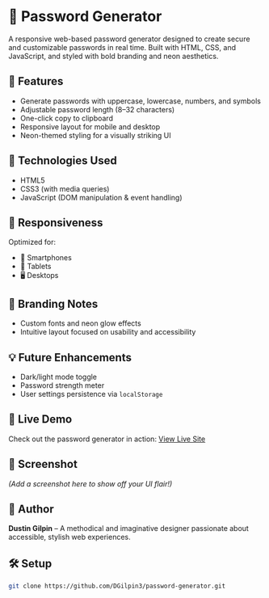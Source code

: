 # 🔐 Password Generator

A responsive web-based password generator designed to create secure and customizable passwords in real time. Built with HTML, CSS, and JavaScript, and styled with bold branding and neon aesthetics.

## 🌟 Features

- Generate passwords with uppercase, lowercase, numbers, and symbols  
- Adjustable password length (8–32 characters)  
- One-click copy to clipboard  
- Responsive layout for mobile and desktop  
- Neon-themed styling for a visually striking UI

## 🚀 Technologies Used

- HTML5  
- CSS3 (with media queries)  
- JavaScript (DOM manipulation & event handling)

## 📱 Responsiveness

Optimized for:

- 📱 Smartphones  
- 📱 Tablets  
- 🖥️ Desktops

## 🎨 Branding Notes

- Custom fonts and neon glow effects  
- Intuitive layout focused on usability and accessibility  

## 💡 Future Enhancements

- Dark/light mode toggle  
- Password strength meter  
- User settings persistence via `localStorage`

## 🔗 Live Demo

Check out the password generator in action: [View Live Site](https://dgilpin3.github.io/password-generator/)

## 🧠 Screenshot

*(Add a screenshot here to show off your UI flair!)*

## 🧙 Author

**Dustin Gilpin** – A methodical and imaginative designer passionate about accessible, stylish web experiences.

## 🛠️ Setup

```bash
git clone https://github.com/DGilpin3/password-generator.git

